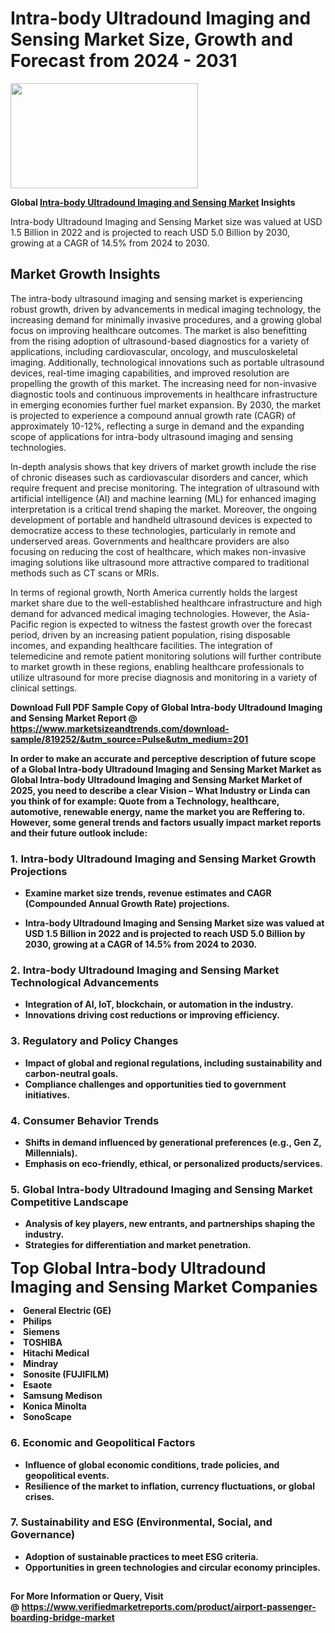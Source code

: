 <H1>Intra-body Ultradound Imaging and Sensing Market Size, Growth and Forecast from 2024 - 2031</H1><img class="aligncenter size-medium wp-image-584254" src="https://thirdeyenews.in/wp-content/uploads/2024/09/Global-Market-Research-300x168.jpeg" alt="" width="300" height="168" /><p><strong>Global&nbsp;<a href="https://www.marketsizeandtrends.com/download-sample/819252/&amp;utm_source=Pulse&amp;utm_medium=201">Intra-body Ultradound Imaging and Sensing Market</a> Insights</strong></p><p>Intra-body Ultradound Imaging and Sensing Market size was valued at USD 1.5 Billion in 2022 and is projected to reach USD 5.0 Billion by 2030, growing at a CAGR of 14.5% from 2024 to 2030.</p><p><h2>Market Growth Insights</h2> <p>The intra-body ultrasound imaging and sensing market is experiencing robust growth, driven by advancements in medical imaging technology, the increasing demand for minimally invasive procedures, and a growing global focus on improving healthcare outcomes. The market is also benefitting from the rising adoption of ultrasound-based diagnostics for a variety of applications, including cardiovascular, oncology, and musculoskeletal imaging. Additionally, technological innovations such as portable ultrasound devices, real-time imaging capabilities, and improved resolution are propelling the growth of this market. The increasing need for non-invasive diagnostic tools and continuous improvements in healthcare infrastructure in emerging economies further fuel market expansion. By 2030, the market is projected to experience a compound annual growth rate (CAGR) of approximately 10-12%, reflecting a surge in demand and the expanding scope of applications for intra-body ultrasound imaging and sensing technologies.</p> <p><strong></strong></p> <p>In-depth analysis shows that key drivers of market growth include the rise of chronic diseases such as cardiovascular disorders and cancer, which require frequent and precise monitoring. The integration of ultrasound with artificial intelligence (AI) and machine learning (ML) for enhanced imaging interpretation is a critical trend shaping the market. Moreover, the ongoing development of portable and handheld ultrasound devices is expected to democratize access to these technologies, particularly in remote and underserved areas. Governments and healthcare providers are also focusing on reducing the cost of healthcare, which makes non-invasive imaging solutions like ultrasound more attractive compared to traditional methods such as CT scans or MRIs.</p> <p>In terms of regional growth, North America currently holds the largest market share due to the well-established healthcare infrastructure and high demand for advanced medical imaging technologies. However, the Asia-Pacific region is expected to witness the fastest growth over the forecast period, driven by an increasing patient population, rising disposable incomes, and expanding healthcare facilities. The integration of telemedicine and remote patient monitoring solutions will further contribute to market growth in these regions, enabling healthcare professionals to utilize ultrasound for more precise diagnosis and monitoring in a variety of clinical settings.</p> <p><strong></p><p><span class=""><strong>Download Full PDF Sample Copy of Global Intra-body Ultradound Imaging and Sensing Market Report</strong> @ <a href="https://www.marketsizeandtrends.com/download-sample/819252/&amp;utm_source=Pulse&amp;utm_medium=201" target="_blank">https://www.marketsizeandtrends.com/download-sample/819252/&amp;utm_source=Pulse&amp;utm_medium=201</a></span></p><p>In order to make an accurate and perceptive description of future scope of a Global&nbsp;Intra-body Ultradound Imaging and Sensing Market Market as Global&nbsp;Intra-body Ultradound Imaging and Sensing Market Market of 2025, you need to describe a clear Vision &ndash; What Industry or Linda can you think of for example: Quote from a Technology, healthcare, automotive, renewable energy, name the market you are Reffering to. However, some general trends and factors usually impact market reports and their future outlook include:</p><h3>1.&nbsp;<strong>Intra-body Ultradound Imaging and Sensing Market Growth Projections</strong></h3><ul><li>Examine market size trends, revenue estimates and CAGR (Compounded Annual Growth Rate) projections.</li><li><p>Intra-body Ultradound Imaging and Sensing Market size was valued at USD 1.5 Billion in 2022 and is projected to reach USD 5.0 Billion by 2030, growing at a CAGR of 14.5% from 2024 to 2030.</p></li></ul><h3>2.&nbsp;<strong>Intra-body Ultradound Imaging and Sensing Market Technological Advancements</strong></h3><ul><li>Integration of AI, IoT, blockchain, or automation in the industry.</li><li>Innovations driving cost reductions or improving efficiency.</li></ul><h3>3.&nbsp;<strong>Regulatory and Policy Changes</strong></h3><ul><li>Impact of global and regional regulations, including sustainability and carbon-neutral goals.</li><li>Compliance challenges and opportunities tied to government initiatives.</li></ul><h3>4.&nbsp;<strong>Consumer Behavior Trends</strong></h3><ul><li>Shifts in demand influenced by generational preferences (e.g., Gen Z, Millennials).</li><li>Emphasis on eco-friendly, ethical, or personalized products/services.</li></ul><h3>5.&nbsp;<strong>Global Intra-body Ultradound Imaging and Sensing Market Competitive Landscape</strong></h3><ul><li>Analysis of key players, new entrants, and partnerships shaping the industry.</li><li>Strategies for differentiation and market penetration.</li></ul><p data-pm-slice="1 1 []"><span style="color: inherit; font-family: inherit; font-size: 25px;">Top Global Intra-body Ultradound Imaging and Sensing Market Companies</span></p><div class="" data-test-id=""><p><li>General Electric (GE)</li><li> Philips</li><li> Siemens</li><li> TOSHIBA</li><li> Hitachi Medical</li><li> Mindray</li><li> Sonosite (FUJIFILM)</li><li> Esaote</li><li> Samsung Medison</li><li> Konica Minolta</li><li> SonoScape</li></p></div><h3>6.&nbsp;<strong>Economic and Geopolitical Factors</strong></h3><ul><li>Influence of global economic conditions, trade policies, and geopolitical events.</li><li>Resilience of the market to inflation, currency fluctuations, or global crises.</li></ul><h3>7.&nbsp;<strong>Sustainability and ESG (Environmental, Social, and Governance)</strong></h3><ul><li>Adoption of sustainable practices to meet ESG criteria.</li><li>Opportunities in green technologies and circular economy principles.</li></ul><h2><strong style="font-size: 14px;">For More Information or Query, Visit @&nbsp;</strong><a style="background-color: #ffffff; font-size: 14px;" href="https://www.marketsizeandtrends.com/report/intra-body-ultradound-imaging-and-sensing-market/" target="_blank">https://www.verifiedmarketreports.com/product/airport-passenger-boarding-bridge-market</a></h2>